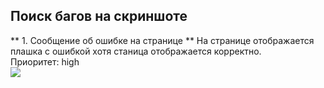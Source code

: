 ## Поиск багов на скриншоте

** 1. Сообщение об ошибке на странице ** На странице отображается плашка с ошибкой хотя станица отображается корректно.   
Приоритет: high   
![](https://avatars.mds.yandex.net/i?id=310645b7823dfcafba30bfb0b5e7b131c942bf23-7757653-images-thumbs&n=13)
